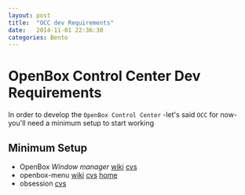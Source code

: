 ```yaml
---
layout: post
title:  "OCC dev Requirements"
date:   2014-11-01 22:36:30
categories: Bento
---
```


# OpenBox Control Center Dev Requirements

In order to develop the `OpenBox Control Center` -let's said `OCC` for now- you'll need a minimum setup to start working

## Minimum Setup

- OpenBox *Window manager* [wiki][wikio] [cvs][cvso]
- openbox-menu [wiki][wikiom] [cvs][cvsom] [home][homeom]
- obsession [cvs][cvsos]

[wikio]: http://openbox.org/wiki/Main_Page
[cvso]: https://github.com/danakj/openbox
[wikiom]: http://openbox.org/wiki/Openbox:Pipemenus
[cvsom]: https://bitbucket.org/fabriceT/openbox-menu
[homeom]: http://fabrice.thiroux.free.fr/openbox-menu.html
[cvsos]: https://bitbucket.org/fabriceT/obsession
